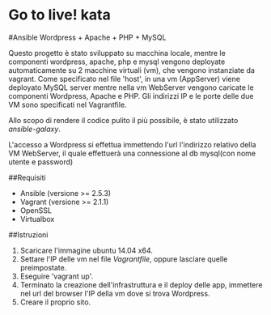 Go to live! kata
==================================

#Ansible Wordpress + Apache + PHP + MySQL

Questo progetto è stato sviluppato su macchina locale, mentre le componenti wordpress, apache, php e mysql vengono deployate automaticamente su 2 macchine virtuali (vm), che vengono instanziate da vagrant. Come specificato nel file 'host', in una vm (AppServer) viene deployato MySQL server mentre nella vm WebServer vengono caricate le componenti Wordpress, Apache e PHP.
Gli indirizzi IP e le porte delle due VM sono specificati nel Vagrantfile.

Allo scopo di rendere il codice pulito il più possibile, è stato utilizzato _ansible-galaxy_.

L'accesso a Wordpress si effettua immettendo l'url l'indirizzo relativo della VM WebServer, il quale effettuerà una connessione al db mysql(con nome utente e password) 

##Requisiti
* Ansible (versione >= 2.5.3)
* Vagrant (versione >= 2.1.1)
* OpenSSL
* Virtualbox

##Istruzioni
1. Scaricare l'immagine ubuntu 14.04 x64.
2. Settare l'IP delle vm nel file _Vagrantfile_, oppure lasciare quelle preimpostate.
3. Eseguire 'vagrant up'.
4. Terminato la creazione dell'infrastruttura e il deploy delle app, immettere nel url del browser l'IP della vm dove si trova Wordpress.
5. Creare il proprio sito.
